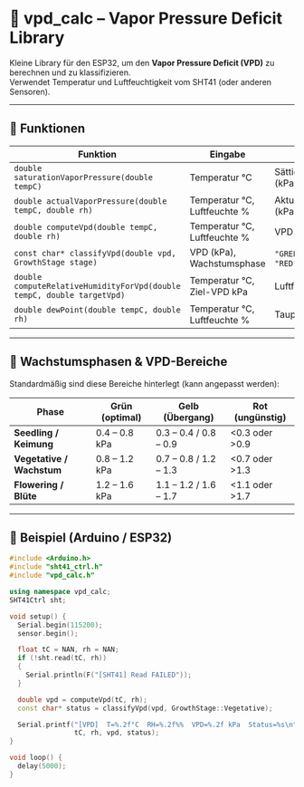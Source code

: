 # 🌱 vpd_calc – Vapor Pressure Deficit Library

Kleine Library für den ESP32, um den **Vapor Pressure Deficit (VPD)** zu berechnen und zu klassifizieren.  
Verwendet Temperatur und Luftfeuchtigkeit vom SHT41 (oder anderen Sensoren).

---

## 📌 Funktionen

| Funktion                                                               | Eingabe                      | Ausgabe                        | Beschreibung                                            |
| ---------------------------------------------------------------------- | ---------------------------- | ------------------------------ | ------------------------------------------------------- |
| `double saturationVaporPressure(double tempC)`                         | Temperatur °C                | Sättigungsdampfdruck (kPa)     | Berechnet SVP bei gegebener Temperatur                  |
| `double actualVaporPressure(double tempC, double rh)`                  | Temperatur °C, Luftfeuchte % | Aktueller Dampfdruck (kPa)     | Berechnet AVP aus SVP und RH                            |
| `double computeVpd(double tempC, double rh)`                           | Temperatur °C, Luftfeuchte % | VPD (kPa)                      | Hauptfunktion zur Berechnung des VPD                    |
| `const char* classifyVpd(double vpd, GrowthStage stage)`               | VPD (kPa), Wachstumsphase    | `"GREEN"`, `"YELLOW"`, `"RED"` | Klassifiziert den VPD-Wert je nach Pflanzenphase        |
| `double computeRelativeHumidityForVpd(double tempC, double targetVpd)` | Temperatur °C, Ziel-VPD kPa  | Luftfeuchte %                  | Gibt die benötigte RH aus, um den Ziel-VPD zu erreichen |
| `double dewPoint(double tempC, double rh)`                             | Temperatur °C, Luftfeuchte % | Taupunkt °C                    | Nützlich zur Schimmel-/Kondensationswarnung             |

---

## 📌 Wachstumsphasen & VPD-Bereiche

Standardmäßig sind diese Bereiche hinterlegt (kann angepasst werden):

| Phase                     | Grün (optimal) | Gelb (Übergang)       | Rot (ungünstig) |
| ------------------------- | -------------- | --------------------- | --------------- |
| **Seedling / Keimung**    | 0.4 – 0.8 kPa  | 0.3 – 0.4 / 0.8 – 0.9 | <0.3 oder >0.9  |
| **Vegetative / Wachstum** | 0.8 – 1.2 kPa  | 0.7 – 0.8 / 1.2 – 1.3 | <0.7 oder >1.3  |
| **Flowering / Blüte**     | 1.2 – 1.6 kPa  | 1.1 – 1.2 / 1.6 – 1.7 | <1.1 oder >1.7  |

---

## 📌 Beispiel (Arduino / ESP32)

```cpp
#include <Arduino.h>
#include "sht41_ctrl.h"
#include "vpd_calc.h"

using namespace vpd_calc;
SHT41Ctrl sht;

void setup() {
  Serial.begin(115200);
  sensor.begin();

  float tC = NAN, rh = NAN;
  if (!sht.read(tC, rh))
  {
    Serial.println(F("[SHT41] Read FAILED"));
  }

  double vpd = computeVpd(tC, rh);
  const char* status = classifyVpd(vpd, GrowthStage::Vegetative);

  Serial.printf("[VPD]  T=%.2f°C  RH=%.2f%%  VPD=%.2f kPa  Status=%s\n",
                tC, rh, vpd, status);
}

void loop() {
  delay(5000);
}
```
